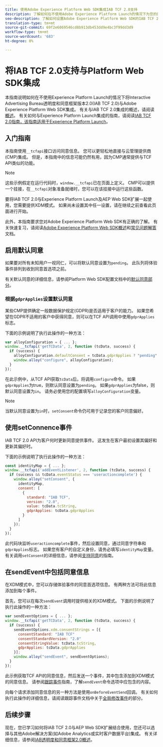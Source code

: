 ```yaml
---
title: 使用Adobe Experience Platform Web SDK集成IAB TCF 2.0支持
description: 了解如何在不使用Adobe Experience Platform Launch的情况下为您的网站设置IAB TCF 2.0支持。
seo-description: 了解如何设置Adobe Experience Platform Web SDK的IAB TCF 2.0同意
translation-type: tm+mt
source-git-commit: 69f2e6069546cd8b913db453dd9e4bc3f99dd3d9
workflow-type: tm+mt
source-wordcount: '683'
ht-degree: 0%

---
```



# 将IAB TCF 2.0支持与Platform Web SDK集成

本指南说明如何在不使用Experience Platform Launch的情况下将Interactive Advertising Bureau透明度和同意框架版本2.0(IAB TCF 2.0)与Adobe Experience Platform Web SDK集成。 有关与IAB TCF 2.0集成的概述，请阅读[概述](./overview.md)。 有关如何与Experience Platform Launch集成的指南，请阅读[IAB TCF 2.0指南，该指南适用于Experience Platform Launch](./with-launch.md)。

## 入门指南

本指南使用`__tcfapi`接口访问同意信息。 您可以更轻松地直接与云管理提供商(CMP)集成。 但是，本指南中的信息可能仍然有用，因为CMP通常提供与TCF API类似的功能。

>[!NOTE]
>
>这些示例假定在运行代码时，`window.__tcfapi`已在页面上定义。 CMP可以提供一个挂接，在`__tcfapi`对象准备就绪时，您可以在该挂接中运行这些函数。

要将IAB TCF 2.0与Experience Platform Launch及AEP Web SDK扩展一起使用，您需要提供XDM模式。 如果尚未设置其中任一设置，请在继续之前查看此页面进行开始。

此外，本指南要求您对Adobe Experience Platform Web SDK有正确的了解。 有关快速复习，请阅读[Adobe Experience Platform Web SDK概述](../../home.md)和[常见问题解答](../../web-sdk-faq.md)文档。

## 启用默认同意

如果要对所有未知用户一视同仁，可以将默认同意设置为`pending`。 此队列将体验事件排列到收到同意首选项之前。

有关默认同意的详细信息，请参阅Platform Web SDK配置文档中的[默认同意部分](../../fundamentals/configuring-the-sdk.md#default-consent)。

### 根据`gdprApplies`设置默认同意

某些CMP提供确定一般数据保护规定(GDPR)是否适用于客户的能力。 如果您希望在GDPR不适用的客户中获得同意，则可以在TCF API调用中使用`gdprApplies`标志。

下面的示例说明了执行此操作的一种方法：

```javascript
var alloyConfiguration = { ... };
window.__tcfapi('getTCData', 2, function (tcData, success) {
  if (success) {
    alloyConfiguration.defaultConsent = tcData.gdprApplies ? "pending" : "in";
    window.alloy("configure", alloyConfiguration);
  }
});
```

在此示例中，从TCF API获取`tcData`后，将调用`configure`命令。 如果`gdprApplies`为true，则默认同意设置为`pending`。 如果`gdprApplies`为false，则默认同意设置为`in`。 请务必使用您的配置填写`alloyConfiguration`变量。

>[!NOTE]
>
>当默认同意设置为`in`时，`setConsent`命令仍可用于记录您的客户同意偏好。

## 使用setConnence事件

IAB TCF 2.0 API为客户何时更新同意提供事件。 这发生在客户最初设置其偏好和更新其偏好时。

下面的示例说明了执行此操作的一种方法：

```javascript
const identityMap = { ... };
window.__tcfapi('addEventListener', 2, function (tcData, success) {
  if (success && tcData.eventStatus === 'useractioncomplete') {
    window.alloy("setConsent", {
      identityMap,
      consent: [
        {
          standard: "IAB TCF",
          version: "2.0",
          value: tcData.tcString,
          gdprApplies: tcData.gdprApplies
        }
      ]
    });
  }
});
```

此代码块监听`useractioncomplete`事件，然后设置同意，通过同意字符串和`gdprApplies`标志。 如果您有客户的自定义身份，请务必填写`identityMap`变量。 有关调用`setConsent`的详细信息，请参阅[支持同意](../../consent/supporting-consent.md)的指南。

## 在sendEvent中包括同意信息

在XDM模式中，您可以存储体验事件的同意首选项信息。 有两种方法可将此信息添加到每个事件。

首先，您可以在每次`sendEvent`调用时提供相关的XDM模式。 下面的示例说明了执行此操作的一种方法：

```javascript
var sendEventOptions = { ... };
window.__tcfapi('getTCData', 2, function (tcData, success) {
  if (success) {
    sendEventOptions.xdm.consentStrings = [{
      consentStandard: "IAB TCF"
      consentStandardVersion: "2.0"
      consentStringValue: tcData.tcString,
      gdprApplies: tcData.gdprApplies
    }];
    window.alloy("sendEvent", sendEventOptions);
  }
});
```

此示例获取TCF API的同意信息，然后发送一个事件，其中包含添加到XDM模式的同意信息。 请参阅[跟踪事件](../../fundamentals/tracking-events.md)指南，了解`sendEvent`命令选项中应包含的内容。

向每个请求添加同意信息的另一种方法是使用`onBeforeEventSend`回调。 有关如何执行此操作的详细信息，请阅读跟踪事件文档中关于[全局修改事件](../../fundamentals/tracking-events.md#modifying-events-globally)的部分。

## 后续步骤

现在，您已学习如何将IAB TCF 2.0与AEP Web SDK扩展结合使用，您还可以选择与其他Adobe解决方案(如Adobe Analytics或实时客户数据平台)集成。 有关详细信息，请参阅[IAB透明度和同意框架2.0概述](./overview.md)。
